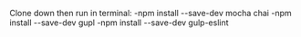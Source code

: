 Clone down then run in terminal:
-npm install --save-dev mocha chai
-npm install --save-dev gupl
-npm install --save-dev gulp-eslint
